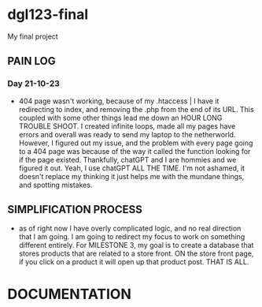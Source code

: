 # dgl123-final
My final project

## PAIN LOG
### Day 21-10-23
- 404 page wasn't working, because of my .htaccess | I have it redirecting to index, and removing the .php from the end of its URL. This coupled with some other things lead me down an HOUR LONG TROUBLE SHOOT. I created infinite loops, made all my pages have errors and overall was ready to send my laptop to the netherworld. However, I figured out my issue, and the problem with every page going to a 404 page was because of the way it called the function looking for if the page existed. Thankfully, chatGPT and I are hommies and we figured it out. Yeah, I use chatGPT ALL THE TIME. I'm not ashamed, it doesn't replace my thinking it just helps me with the mundane things, and spotting mistakes.

## SIMPLIFICATION PROCESS
- as of right now I have overly complicated logic, and no real direction that I am going. I am going to redirect my focus to work on something different entirely. For MILESTONE 3, my goal is to create a database that stores products that are related to a store front. ON the store front page, if you click on a product it will open up that product post. THAT IS ALL.

# DOCUMENTATION